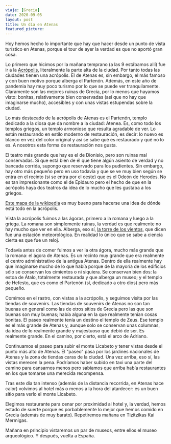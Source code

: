 ```yaml
---
viaje: [Grecia]
date: 2020-09-05
layout: post
title: Un día en Atenas
featured_picture: 
---
```


Hoy hemos hecho lo importante que hay que hacer desde un punto de vista turístico en Atenas, porque el tour de ayer la verdad es que no aportó gran cosa.

Lo primero que hicimos por la mañana temprano (a las 9 estábamos allí) fue ir a la [Acrópolis](https://es.wikipedia.org/wiki/Acr%C3%B3polis_de_Atenas), literalmente la parte alta de la ciudad. Por tanto todas las ciudades tienen una acrópolis. El de Atenas es, sin embargo, el más famoso y con buen motivo porque alberga el Partenón. Además, en este año de pandemia hay muy poco turismo por lo que se puede ver tranquilamente. Claramente son las mejores ruinas de Grecia, por lo menos que hayamos visto: bonitas, relativamente bien conservadas (así que no hay que imaginarse mucho), accesibles y con unas vistas estupendas sobre la ciudad.

Lo más destacado de la acrópolis de Atenas es el Partenón, templo dedicado a la diosa que da nombre a la ciudad: Atenea. Es, como todo los templos griegos, un templo armonioso que resulta agradable de ver. Lo están restaurando en estilo moderno de restauración, es decir: lo nuevo es blanco en vez del color original y así se sabe qué es restaurado y qué no lo es. A nosotros esta forma de restauración nos gusta.

El teatro más grande que hay es el de Dionisio, pero son ruinas mal conservadas. Sí que está bien de él que tiene algún asiento de verdad y no bancada corrida, supongo que reservado para los pudientes. Sin embargo, hay otro más pequeño pero en uso todavía y que se ve muy bien según se entra en el recinto (si se entra por el oeste) que es el Odeón de Herodes. No es tan impresionante como el de Epidauro pero el hecho de que en la acrópolis haya dos teatros da idea de lo mucho que les gustaba a los griegos.

[Este mapa de la wikipedia](https://commons.wikimedia.org/wiki/File:AcropolisatathensSitePlanPeripatos.PNG) es muy bueno para hacerse una idea de dónde está todo en la acrópolis.

Vista la acrópolis fuimos a las ágoras, primero a la romana y luego a la griega. La romana son simplemente ruinas, la verdad es que realmente no hay mucho que ver en ella. Alberga, eso sí, [la torre de los vientos](https://es.wikipedia.org/wiki/Torre_de_los_Vientos), que dicen fue una estación meteorológica. En realidad lo único que se sabe a ciencia cierta es que fue un reloj.

Todavía antes de comer fuimos a ver la otra ágora, mucho más grande que la romana: el ágora de Atenas. Es un recinto muy grande que era realmente el centro administrativo de la antigua Atenas. Dentro de ella realmente hay que imaginarse mucho de lo que había porque de la mayoría de los edificios sólo se conservan los cimientos o ni siquiera. Se conservan bien dos: la estoa de Átalo, totalmente restaurada y que alberga un museo; y el templo de Hefesto, que es como el Partenón (sí, dedicado a otro dios) pero más pequeño.

Comimos en el rastro, con vistas a la acrópolis, y seguimos visita por las tiendas de souvenirs. Las tiendas de souvenirs de Atenas no son tan buenas en general como las de otros sitios de Grecia pero las que son buenas son muy buenas; había alguna en la que realmente tenían cosas bonitas. El paseo realmente tenía un destino el templo de Zeus. Ese templo es el más grande de Atenas y, aunque solo se conservan unas columnas, da idea de lo realmente grande y majestuoso que debió de ser. Es realmente grande. En el camino, por cierto, está el arco de Adriano.

Continuamos el paseo para subir el monte Licabeto y tener vistas desde el punto más alto de Atenas. El "paseo" pasa por los jardines nacionales de Atenas y la zona de tiendas caras de la ciudad. Una vez arriba, eso sí, las vistas merecen la pena. Podríamos haber subido en taxi una parte del camino para cansarnos menos pero sabíamos que arriba había restaurantes en los que tomarse una merecida recompensa. 

Tras este día tan intenso (además de la distancia recorrida, en Atenas hace calor) volvimos al hotel más o menos a la hora del atardecer: es un buen sitio para verlo el monte Licabeto.

Elegimos restaurante para cenar por proximidad al hotel y, la verdad, hemos estado de suerte porque es porbablemente lo mejor que hemos comido en Grecia (además de muy barato). Repetiremos mañana en Tizitzikas Kai Mermigas.

Mañana en principio vistaremos un par de museos, entre ellos el museo arqueológico. Y después, vuelta a España.